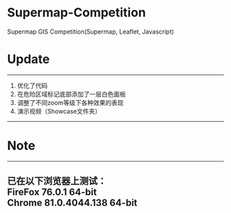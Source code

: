 # Supermap-Competition
Supermap GIS Competition(Supermap, Leaflet, Javascript)

# Update
----------------------------------------
1.  优化了代码<br/>
2.  在危险区域标记底部添加了一层白色面板<br/>
3.  调整了不同zoom等级下各种效果的表现<br/>
4.  演示视频（Showcase文件夹）
----------------------------------------

# Note
----------------------------------------
已在以下浏览器上测试：<br/>
FireFox 76.0.1 64-bit<br/>
Chrome 81.0.4044.138 64-bit<br/>
----------------------------------------
